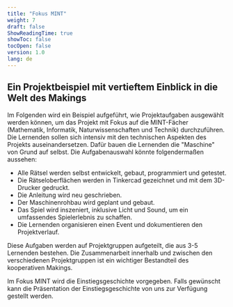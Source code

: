 ```yaml
---
title: "Fokus MINT"
weight: 7
draft: false
ShowReadingTime: true
showToc: false
tocOpen: false
version: 1.0
lang: de
---
```


## Ein Projektbeispiel mit vertieftem Einblick in die Welt des Makings

Im Folgenden wird ein Beispiel aufgeführt, wie Projektaufgaben ausgewählt werden können, um das Projekt mit Fokus auf die MINT-Fächer (Mathematik, Informatik, Naturwissenschaften und Technik) durchzuführen. Die Lernenden sollen sich intensiv mit den technischen Aspekten des Projekts auseinandersetzen. Dafür bauen die Lernenden die "Maschine" von Grund auf selbst. Die Aufgabenauswahl könnte folgendermaßen aussehen:

- Alle Rätsel werden selbst entwickelt, gebaut, programmiert und getestet.
- Die Rätseloberflächen werden in Tinkercad gezeichnet und mit dem 3D-Drucker gedruckt.
- Die Anleitung wird neu geschrieben.
- Der Maschinenrohbau wird geplant und gebaut.
- Das Spiel wird inszeniert, inklusive Licht und Sound, um ein umfassendes Spielerlebnis zu schaffen.
- Die Lernenden organisieren einen Event und dokumentieren den Projektverlauf.

Diese Aufgaben werden auf Projektgruppen aufgeteilt, die aus 3-5 Lernenden bestehen. Die Zusammenarbeit innerhalb und zwischen den verschiedenen Projektgruppen ist ein wichtiger Bestandteil des kooperativen Makings.

Im Fokus MINT wird die Einstiegsgeschichte vorgegeben. Falls gewünscht kann die Präsentation der Einstiegsgeschichte von uns zur Verfügung gestellt werden.
